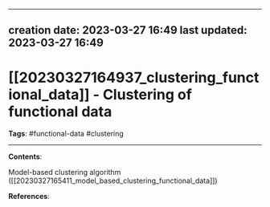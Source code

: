 
---
creation date: 2023-03-27 16:49
last updated: 2023-03-27 16:49
---
# [[20230327164937_clustering_functional_data]] - Clustering of functional data
__Tags__: #functional-data #clustering 

---
__Contents__: 

Model-based clustering algorithm ([[20230327165411_model_based_clustering_functional_data]])

__References__:



